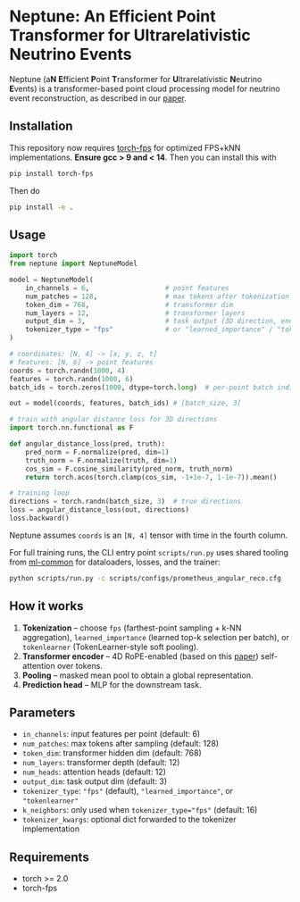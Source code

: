 # Neptune: An Efficient Point Transformer for Ultrarelativistic Neutrino Events

Neptune (a**N** **E**fficient **P**oint **T**ransformer for **U**ltrarelativistic **N**eutrino **E**vents) is a transformer-based point cloud processing model for neutrino event reconstruction, as described in our [paper](https://arxiv.org/abs/2510.01733).

## Installation

This repository now requires [torch-fps](https://github.com/felixyu7/torch-fps) for optimized FPS+kNN implementations. **Ensure gcc > 9 and < 14**. Then you can install this with

```bash
pip install torch-fps
```

Then do

```bash
pip install -e .
```

## Usage

```python
import torch
from neptune import NeptuneModel

model = NeptuneModel(
    in_channels = 6,                   # point features
    num_patches = 128,                 # max tokens after tokenization
    token_dim = 768,                   # transformer dim
    num_layers = 12,                   # transformer layers
    output_dim = 3,                    # task output (3D direction, energy, etc.)
    tokenizer_type = "fps"             # or "learned_importance" / "tokenlearner"
)

# coordinates: [N, 4] -> [x, y, z, t]
# features: [N, 6] -> point features
coords = torch.randn(1000, 4)
features = torch.randn(1000, 6)
batch_ids = torch.zeros(1000, dtype=torch.long)  # per-point batch indices

out = model(coords, features, batch_ids) # [batch_size, 3]

# train with angular distance loss for 3D directions
import torch.nn.functional as F

def angular_distance_loss(pred, truth):
    pred_norm = F.normalize(pred, dim=1)
    truth_norm = F.normalize(truth, dim=1) 
    cos_sim = F.cosine_similarity(pred_norm, truth_norm)
    return torch.acos(torch.clamp(cos_sim, -1+1e-7, 1-1e-7)).mean()

# training loop
directions = torch.randn(batch_size, 3)  # true directions
loss = angular_distance_loss(out, directions)
loss.backward()
```

Neptune assumes `coords` is an `[N, 4]` tensor with time in the fourth column.

For full training runs, the CLI entry point `scripts/run.py` uses shared tooling from [ml-common](https://github.com/felixyu7/ml-common) for dataloaders, losses, and the trainer:

```bash
python scripts/run.py -c scripts/configs/prometheus_angular_reco.cfg
```

## How it works

1. **Tokenization** – choose `fps` (farthest-point sampling + k-NN aggregation), `learned_importance` (learned top-k selection per batch), or `tokenlearner` (TokenLearner-style soft pooling).
2. **Transformer encoder** – 4D RoPE-enabled (based on this [paper](https://arxiv.org/abs/2504.06308)) self-attention over tokens.
3. **Pooling** – masked mean pool to obtain a global representation.
4. **Prediction head** – MLP for the downstream task.

## Parameters

- `in_channels`: input features per point (default: 6)
- `num_patches`: max tokens after sampling (default: 128) 
- `token_dim`: transformer hidden dim (default: 768)
- `num_layers`: transformer depth (default: 12)
- `num_heads`: attention heads (default: 12)
- `output_dim`: task output dim (default: 3)
- `tokenizer_type`: `"fps"` (default), `"learned_importance"`, or `"tokenlearner"`
- `k_neighbors`: only used when `tokenizer_type="fps"` (default: 16)
- `tokenizer_kwargs`: optional dict forwarded to the tokenizer implementation

## Requirements

- torch >= 2.0
- torch-fps

